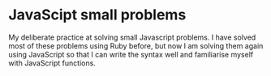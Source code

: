 # JavaScipt small problems

My deliberate practice at solving small Javascript problems. I have solved most of these problems using Ruby before, but now I am solving them again using JavaScript so that I can write the syntax well and familiarise myself with JavaScript functions. 
